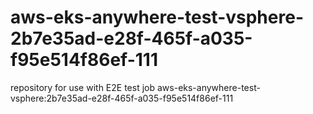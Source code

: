 # aws-eks-anywhere-test-vsphere-2b7e35ad-e28f-465f-a035-f95e514f86ef-111
repository for use with E2E test job aws-eks-anywhere-test-vsphere:2b7e35ad-e28f-465f-a035-f95e514f86ef-111
